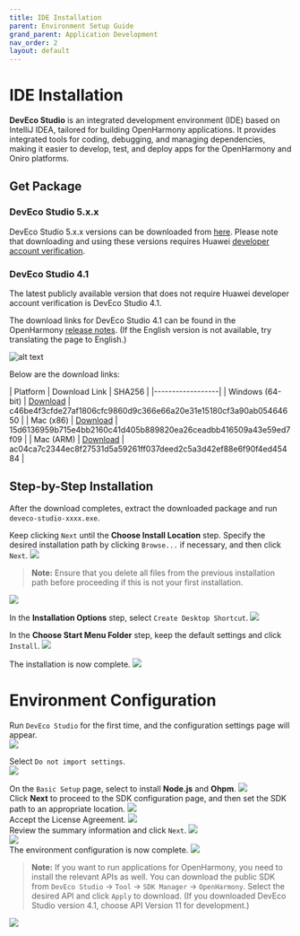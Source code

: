 ```yaml
---
title: IDE Installation
parent: Environment Setup Guide
grand_parent: Application Development
nav_order: 2
layout: default
---
```


# IDE Installation  
**DevEco Studio** is an integrated development environment (IDE) based on IntelliJ IDEA, tailored for building OpenHarmony applications. It provides integrated tools for coding, debugging, and managing dependencies, making it easier to develop, test, and deploy apps for the OpenHarmony and Oniro platforms.

## Get Package

### DevEco Studio 5.x.x
DevEco Studio 5.x.x versions can be downloaded from [here](https://developer.huawei.com/consumer/cn/download/). Please note that downloading and using these versions requires Huawei [developer account verification](developer-account.html).

### DevEco Studio 4.1
The latest publicly available version that does not require Huawei developer account verification is DevEco Studio 4.1.

The download links for DevEco Studio 4.1 can be found in the OpenHarmony [release notes](https://docs.openharmony.cn/pages/v4.1/zh-cn/release-notes/OpenHarmony-v4.1-release.md). (If the English version is not available, try translating the page to English.)

![alt text](./images/image1.png)

Below are the download links:

| Platform         | Download Link      | SHA256     |
|------------------|
| Windows (64-bit) | [Download](https://contentcenter-vali-drcn.dbankcdn.cn/pvt_2/DeveloperAlliance_package_901_9/ee/v3/HqJ-6O2FQny86xtk_dg9HQ/devecostudio-windows-4.1.0.400.zip?HW-CC-KV=V1&HW-CC-Date=20240409T033730Z&HW-CC-Expire=315360000&HW-CC-Sign=BFA444BC43A041331E695AE2CFA9035A957AF107E06C97E793FD3D31D7096A0D) | c46be4f3cfde27af1806cfc9860d9c366e66a20e31e15180cf3a90ab05464650 |
| Mac (x86)        | [Download](https://contentcenter-vali-drcn.dbankcdn.cn/pvt_2/DeveloperAlliance_package_901_9/3b/v3/JgGp8n0bShOkm1MpBFJ73w/devecostudio-mac-4.1.0.400.zip?HW-CC-KV=V1&HW-CC-Date=20240409T034037Z&HW-CC-Expire=315360000&HW-CC-Sign=35C1F8B3FC19325EBBC32D8E11106DDB074A8ECC6BB3A77FF2EADBA2A8A223DA) | 15d6136959b715e4bb2160c41d405b889820ea26ceadbb416509a43e59ed7f09 |
| Mac (ARM)        | [Download](https://contentcenter-vali-drcn.dbankcdn.cn/pvt_2/DeveloperAlliance_package_901_9/21/v3/D7Jy1StbTwSLUXaA20VrAw/devecostudio-mac-arm-4.1.0.400.zip?HW-CC-KV=V1&HW-CC-Date=20240409T034235Z&HW-CC-Expire=315360000&HW-CC-Sign=19598AAC650D2AB24CAC6DFDF0DBD312188FB0438A8233B7687E6ACDC43A51F8) | ac04ca7c2344ec8f27531d5a59261ff037deed2c5a3d42ef88e6f90f4ed45484 |

## Step-by-Step Installation
After the download completes, extract the downloaded package and run `deveco-studio-xxxx.exe`. 

Keep clicking `Next` until the **Choose Install Location** step. 
Specify the desired installation path by clicking `Browse...` if necessary, and then click `Next`.
<img src='./images/image3.png'>  

>**Note:**
Ensure that you delete all files from the previous installation path before proceeding if this is not your first installation.
<img src='./images/image2.png'>  

In the **Installation Options** step, select `Create Desktop Shortcut`.
<img src='./images/image4.png'>  

In the **Choose Start Menu Folder** step, keep the default settings and click `Install`.
<img src='./images/image5.png'>  

The installation is now complete.
<img src='./images/image6.png'>  

# Environment Configuration  
Run `DevEco Studio` for the first time, and the configuration settings page will appear.  
<img src='./images/image7.png'>  

Select `Do not import settings`.  
<img src='./images/image8.png'>  

On the `Basic Setup` page, select to install **Node.js** and **Ohpm**.
<img src='./images/image9.png'>  
Click **Next** to proceed to the SDK configuration page, and then set the SDK path to an appropriate location.
<img src='./images/image10.png'>  
Accept the License Agreement.
<img src='./images/image11.png'>  
Review the summary information and click `Next`.
<img src='./images/image12.png'>  
<img src='./images/image13.png'>  
The environment configuration is now complete.
<img src='./images/image14.png'>  

>**Note:**
If you want to run applications for OpenHarmony, you need to install the relevant APIs as well. You can download the public SDK from `DevEco Studio` -> `Tool` -> `SDK Manager` -> `OpenHarmony`. Select the desired API and click `Apply` to download.
(If you downloaded DevEco Studio version 4.1, choose API Version 11 for development.)
<img src='./images/image18.png'>
